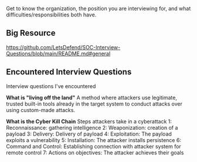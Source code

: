 Get to know the organization, the position you are interviewing for, and what difficulties/responsibilities both have.

## Big Resource
https://github.com/LetsDefend/SOC-Interview-Questions/blob/main/README.md#general

## Encountered Interview Questions
Interview questions I've encountered

**What is "living off the land"**
A method where attackers use legitimate, trusted built-in tools already in the target system to conduct attacks over using custom-made attacks.

**What is the Cyber Kill Chain**
Steps attackers take in a cyberattack
1: Reconnaissance: gathering intelligence
2: Weaponization: creation of a payload
3: Delivery: Delivery of payload
4: Exploitation: The payload exploits a vulnerability
5: Installation: The attacker installs persistence
6: Command and Control: Establishing connection with attacker system for remote control
7: Actions on objectives: The attacker achieves their goals
